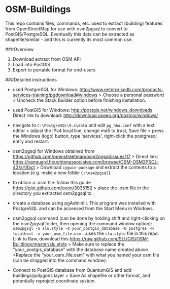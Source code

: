 OSM-Buildings
=============
This repo contains files, commands, etc. used to extract (building) features from OpenStreetMap for use with osm2pgsql to convert to PostGIS/PostgreSQL. Eventually this data can be extracted as shapefile/similar - and this is currently its most common use.

###Overview
1. Download extract from OSM API
2. Load into PostGIS
3. Export to portable format for end-users

###Detailed instructions
+ used PostgreSQL for Windows: http://www.enterprisedb.com/products-services-training/pgdownload#windows > Choose a personal password > Uncheck the Stack Builder option before finishing installation. 

+ used PostGIS for Windows: http://postgis.net/windows_downloads. Direct link to download: http://download.osgeo.org/postgis/windows/

+ navigate to `C:\PostgreSQL\9.x\data` and edit `pg_hba.conf` with a text editor > adjust the IPv4 local line, change md5 to trust, Save file > press the Windows (logo) button, type 'services', right-click the postgresql entry and restart.

+ osm2pgsql for Windows obtained from https://github.com/openstreetmap/osm2pgsql/issues/17 > Direct link: https://vanguard.houghtonassociates.com/browse/OSM-OSM2PSQL-43/artifact > Download `cygwin-package` and extract the contents to a location (e.g. make a new folder `C:\osm2pgsql`).

+ to obtain a .osm file: follow this guide https://gist.github.com/oeon/3035152 > place the .osm file in the directory you extracted osm2pgsql to.

+ create a database using pgAdminIII. This program was installed with PostgreSQL and can be accessed from the Start Menu in Windows.

+ osm2pgsql command (can be done by holding shift and right-clicking on the osm2pgsql folder, then opening the command window option): `osm2pgsql -S slu.style -d your_postgis_database -U postgres -H localhost -x your_osm_file.osm` ...uses the `slu.style` file in this repo. Link to Raw, download this https://raw.github.com/SLUGIS/OSM-Buildings/master/slu.style > Make sure to replace the "your_postgis_database" with the database name created above >Replace the "your_osm_file.osm" with what you named your osm file (can be dragged into the command window). 

+ Connect to PostGIS database from QuantumGIS and add buildings/polygons layer > Save As shapefile or other format, and potentially reproject coordinate system.

